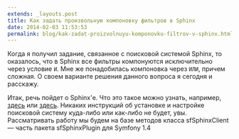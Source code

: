 ```yaml
---
extends: _layouts.post
title: Как задать произвольную компоновку фильтров в Sphinx
date: 2014-02-03 11:53:53
permalink: blog/kak-zadat-proizvolnuyu-komponovku-filtrov-v-sphinx.html
---
```


Когда я получил задание, связанное с поисковой системой Sphinx, то оказалось, что в Sphinx все фильтры компонуются 
исключительно через условие `И`. Мне же понадобилась компоновка через `ИЛИ`, причем сложная. О своем варианте решения 
данного вопроса я сегодня и расскажу.

<!--more-->

Итак, речь пойдет о Sphinx'е. Что это такое можно узнать, например, [здесь](http://ru.wikipedia.org/wiki/Sphinx_(%D0%BF%D0%BE%D0%B8%D1%81%D0%BA%D0%BE%D0%B2%D0%B0%D1%8F_%D1%81%D0%B8%D1%81%D1%82%D0%B5%D0%BC%D0%B0)) 
или [здесь](http://sphinxsearch.com/). Никаких инструкций об установке и 
настройке поисковой систему куда-либо или как-либо не будет, увы. Рассматривать работу мы будем на базе методов класса 
sfSphinxClient — часть пакета sfSphinxPlugin для Symfony 1.4
